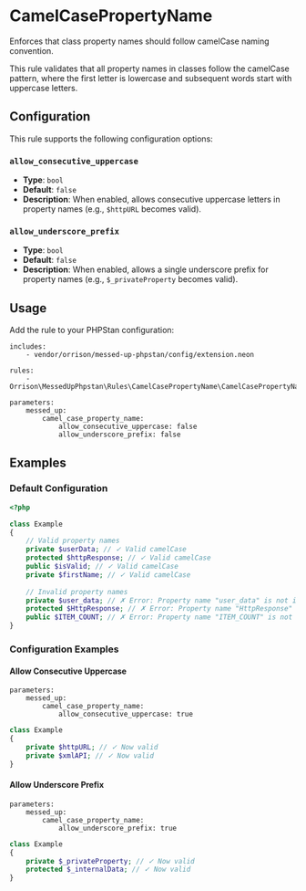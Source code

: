 # CamelCasePropertyName

Enforces that class property names should follow camelCase naming convention.

This rule validates that all property names in classes follow the camelCase pattern, where the first letter is lowercase and subsequent words start with uppercase letters.

## Configuration

This rule supports the following configuration options:

### `allow_consecutive_uppercase`
- **Type**: `bool`
- **Default**: `false`
- **Description**: When enabled, allows consecutive uppercase letters in property names (e.g., `$httpURL` becomes valid).

### `allow_underscore_prefix`
- **Type**: `bool`
- **Default**: `false`
- **Description**: When enabled, allows a single underscore prefix for property names (e.g., `$_privateProperty` becomes valid).

## Usage

Add the rule to your PHPStan configuration:

```neon
includes:
    - vendor/orrison/messed-up-phpstan/config/extension.neon

rules:
    - Orrison\MessedUpPhpstan\Rules\CamelCasePropertyName\CamelCasePropertyNameRule

parameters:
    messed_up:
        camel_case_property_name:
            allow_consecutive_uppercase: false
            allow_underscore_prefix: false
```

## Examples

### Default Configuration

```php
<?php

class Example
{
    // Valid property names
    private $userData; // ✓ Valid camelCase
    protected $httpResponse; // ✓ Valid camelCase
    public $isValid; // ✓ Valid camelCase
    private $firstName; // ✓ Valid camelCase
    
    // Invalid property names
    private $user_data; // ✗ Error: Property name "user_data" is not in camelCase.
    protected $HttpResponse; // ✗ Error: Property name "HttpResponse" is not in camelCase.
    public $ITEM_COUNT; // ✗ Error: Property name "ITEM_COUNT" is not in camelCase.
}
```

### Configuration Examples

#### Allow Consecutive Uppercase

```neon
parameters:
    messed_up:
        camel_case_property_name:
            allow_consecutive_uppercase: true
```

```php
class Example
{
    private $httpURL; // ✓ Now valid
    private $xmlAPI; // ✓ Now valid
}
```

#### Allow Underscore Prefix

```neon
parameters:
    messed_up:
        camel_case_property_name:
            allow_underscore_prefix: true
```

```php
class Example
{
    private $_privateProperty; // ✓ Now valid
    protected $_internalData; // ✓ Now valid
}
```


